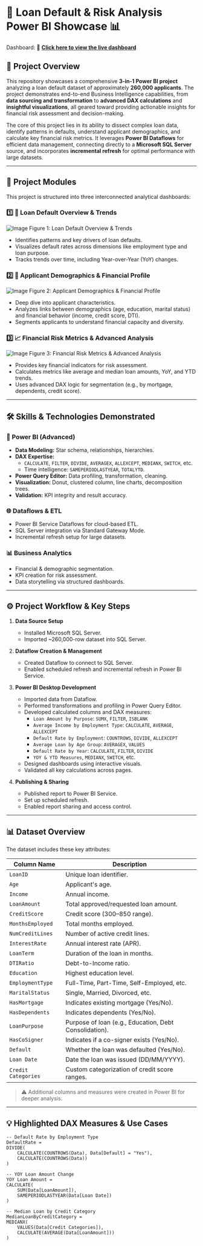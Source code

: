 # 🚀 Loan Default & Risk Analysis Power BI Showcase 📊
Dashboard: 
🔗 **[Click here to view the live dashboard](https://app.powerbi.com/view?r=eyJrIjoiMWZhMzYxODctOTg0ZC00ZWRkLTgzMWEtMTlkYzllZDliMTg0IiwidCI6IjVlN2I1ODA0LTEyZmYtNDM0OC1hODFlLWQ5MDAwNjM0MGM5NiJ9)**

## 🌟 Project Overview

This repository showcases a comprehensive **3-in-1 Power BI project** analyzing a loan default dataset of approximately **260,000 applicants**. The project demonstrates end-to-end Business Intelligence capabilities, from **data sourcing and transformation** to **advanced DAX calculations** and **insightful visualizations**, all geared toward providing actionable insights for financial risk assessment and decision-making.

The core of this project lies in its ability to dissect complex loan data, identify patterns in defaults, understand applicant demographics, and calculate key financial risk metrics. It leverages **Power BI Dataflows** for efficient data management, connecting directly to a **Microsoft SQL Server** source, and incorporates **incremental refresh** for optimal performance with large datasets.

---

## 🎯 Project Modules

This project is structured into three interconnected analytical dashboards:

### 1️⃣ 🏦 Loan Default Overview & Trends
![Image](https://github.com/user-attachments/assets/73ff2de5-3d61-4401-a360-06e4a45f81e3)
Figure 1: Loan Default Overview & Trends
- Identifies patterns and key drivers of loan defaults.
- Visualizes default rates across dimensions like employment type and loan purpose.
- Tracks trends over time, including Year-over-Year (YoY) changes.

### 2️⃣ 👥 Applicant Demographics & Financial Profile
![Image](https://github.com/user-attachments/assets/441cde5c-fd44-4348-8e31-2de038c91911)
Figure 2: Applicant Demographics & Financial Profile
- Deep dive into applicant characteristics.
- Analyzes links between demographics (age, education, marital status) and financial behavior (income, credit score, DTI).
- Segments applicants to understand financial capacity and diversity.

### 3️⃣ 📈 Financial Risk Metrics & Advanced Analysis
![Image](https://github.com/user-attachments/assets/dedec18f-4e6b-4852-8152-2bed7ae9fb9b)
Figure 3: Financial Risk Metrics & Advanced Analysis
- Provides key financial indicators for risk assessment.
- Calculates metrics like average and median loan amounts, YoY, and YTD trends.
- Uses advanced DAX logic for segmentation (e.g., by mortgage, dependents, credit score).

---

## 🛠️ Skills & Technologies Demonstrated

### 🔧 Power BI (Advanced)
- **Data Modeling:** Star schema, relationships, hierarchies.
- **DAX Expertise:** 
  - `CALCULATE`, `FILTER`, `DIVIDE`, `AVERAGEX`, `ALLEXCEPT`, `MEDIANX`, `SWITCH`, etc.
  - Time intelligence: `SAMEPERIODLASTYEAR`, `TOTALYTD`.
- **Power Query Editor:** Data profiling, transformation, cleaning.
- **Visualization:** Donut, clustered column, line charts, decomposition trees.
- **Validation:** KPI integrity and result accuracy.

### 🌐 Dataflows & ETL
- Power BI Service Dataflows for cloud-based ETL.
- SQL Server integration via Standard Gateway Mode.
- Incremental refresh setup for large datasets.

### 📊 Business Analytics
- Financial & demographic segmentation.
- KPI creation for risk assessment.
- Data storytelling via structured dashboards.

---

## ⚙️ Project Workflow & Key Steps

1. **Data Source Setup**
   - Installed Microsoft SQL Server.
   - Imported ~260,000-row dataset into SQL Server.

2. **Dataflow Creation & Management**
   - Created Dataflow to connect to SQL Server.
   - Enabled scheduled refresh and incremental refresh in Power BI Service.

3. **Power BI Desktop Development**
   - Imported data from Dataflow.
   - Performed transformations and profiling in Power Query Editor.
   - Developed calculated columns and DAX measures:
     - `Loan Amount by Purpose`: `SUMX`, `FILTER`, `ISBLANK`
     - `Average Income by Employment Type`: `CALCULATE`, `AVERAGE`, `ALLEXCEPT`
     - `Default Rate by Employment`: `COUNTROWS`, `DIVIDE`, `ALLEXCEPT`
     - `Average Loan by Age Group`: `AVERAGEX`, `VALUES`
     - `Default Rate by Year`: `CALCULATE`, `FILTER`, `DIVIDE`
     - `YOY & YTD Measures`, `MEDIANX`, `SWITCH`, etc.
   - Designed dashboards using interactive visuals.
   - Validated all key calculations across pages.

4. **Publishing & Sharing**
   - Published report to Power BI Service.
   - Set up scheduled refresh.
   - Enabled report sharing and access control.

---

## 📊 Dataset Overview

The dataset includes these key attributes:

| Column Name        | Description                                                                 |
|--------------------|-----------------------------------------------------------------------------|
| `LoanID`           | Unique loan identifier.                                                     |
| `Age`              | Applicant's age.                                                            |
| `Income`           | Annual income.                                                              |
| `LoanAmount`       | Total approved/requested loan amount.                                       |
| `CreditScore`      | Credit score (300–850 range).                                               |
| `MonthsEmployed`   | Total months employed.                                                      |
| `NumCreditLines`   | Number of active credit lines.                                              |
| `InterestRate`     | Annual interest rate (APR).                                                 |
| `LoanTerm`         | Duration of the loan in months.                                             |
| `DTIRatio`         | Debt-to-Income ratio.                                                       |
| `Education`        | Highest education level.                                                    |
| `EmploymentType`   | Full-Time, Part-Time, Self-Employed, etc.                                   |
| `MaritalStatus`    | Single, Married, Divorced, etc.                                             |
| `HasMortgage`      | Indicates existing mortgage (Yes/No).                                       |
| `HasDependents`    | Indicates dependents (Yes/No).                                              |
| `LoanPurpose`      | Purpose of loan (e.g., Education, Debt Consolidation).                      |
| `HasCoSigner`      | Indicates if a co-signer exists (Yes/No).                                   |
| `Default`          | Whether the loan was defaulted (Yes/No).                                    |
| `Loan Date`        | Date the loan was issued (DD/MM/YYYY).                                      |
| `Credit Categories`| Custom categorization of credit score ranges.                              |

> ⚠️ Additional columns and measures were created in Power BI for deeper analysis.

---

## 💡 Highlighted DAX Measures & Use Cases

```DAX
-- Default Rate by Employment Type
DefaultRate = 
DIVIDE(
    CALCULATE(COUNTROWS(Data), Data[Default] = "Yes"),
    CALCULATE(COUNTROWS(Data))
)

-- YOY Loan Amount Change
YOY Loan Amount = 
CALCULATE(
    SUM(Data[LoanAmount]),
    SAMEPERIODLASTYEAR(Data[Loan Date])
)

-- Median Loan by Credit Category
MedianLoanByCreditCategory =
MEDIANX(
    VALUES(Data[Credit Categories]),
    CALCULATE(AVERAGE(Data[LoanAmount]))
)
